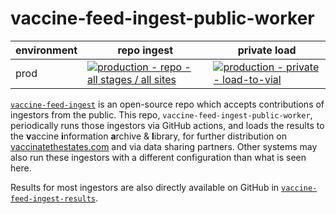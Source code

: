 # vaccine-feed-ingest-public-worker

<!-- markdownlint-disable MD013 -->
| environment | repo ingest | private load |
|-|-|-|
| prod | [![production - repo - all stages / all sites](https://github.com/CAVaccineInventory/vaccine-feed-ingest-public-worker/actions/workflows/production-worker-repo.yml/badge.svg?branch=main)](https://github.com/CAVaccineInventory/vaccine-feed-ingest-public-worker/actions/workflows/production-worker-repo.yml) | [![production - private - load-to-vial](https://github.com/CAVaccineInventory/vaccine-feed-ingest-public-worker/actions/workflows/production-loader-private-gcs.yml/badge.svg?branch=main)](https://github.com/CAVaccineInventory/vaccine-feed-ingest-public-worker/actions/workflows/production-loader-private-gcs.yml) |
<!-- markdownlint-restore -->

[`vaccine-feed-ingest`](https://github.com/CAVaccineInventory/vaccine-feed-ingest) is an open-source repo which accepts contributions of ingestors from the public. This repo, `vaccine-feed-ingest-public-worker`, periodically runs those ingestors via GitHub actions, and loads the results to the **v**accine **i**nformation **a**rchive & **l**ibrary, for further distribution on [vaccinatethestates.com](https://vaccinatethestates.com) and via data sharing partners. Other systems may also run these ingestors with a different configuration than what is seen here.

Results for most ingestors are also directly available on GitHub in [`vaccine-feed-ingest-results`](https://github.com/CAVaccineInventory/vaccine-feed-ingest-results).
